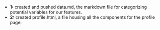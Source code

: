 
- **1:** created and pushed data.md, the markdown file for categorizing potential variables for our features.
- **2:** created profile.html, a file housing all the components for the profile page.